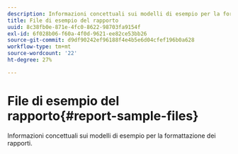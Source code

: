 ```yaml
---
description: Informazioni concettuali sui modelli di esempio per la formattazione dei rapporti.
title: File di esempio del rapporto
uuid: 8c38fb0e-871e-4fc0-8622-98703fa9154f
exl-id: 6f028b06-f60a-4f0d-9621-ee82ce53bb26
source-git-commit: d9df90242ef96188f4e4b5e6d04cfef196b0a628
workflow-type: tm+mt
source-wordcount: '22'
ht-degree: 27%

---
```


# File di esempio del rapporto{#report-sample-files}

Informazioni concettuali sui modelli di esempio per la formattazione dei rapporti.
